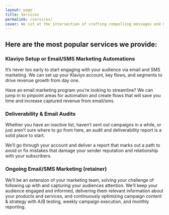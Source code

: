 ```yaml
---
layout: page
title: Services
permalink: /services/
cover: We sit at the intersection of crafting compelling messages and making sure they land in the inbox.
---
```


## Here are the most popular services we provide:
### Klaviyo Setup or Email/SMS Marketing Automations
It’s never too early to start engaging with your audience via email and SMS marketing. We can set up your Klaviyo account, key flows, and segments to drive revenue growth from day one.

Have an email marketing program you’re looking to streamline? We can jump in to pinpoint areas for automation and create flows that will save you time and increase captured revenue from email/sms.

### Deliverability & Email Audits
Whether you have an inactive list, haven’t sent out campaigns in a while, or just aren’t sure where to go from here, an audit and deliverability report is a solid place to start. 

We’ll go through your account and deliver a report that marks out a path to avoid or fix mistakes that damage your sender reputation and relationship with your subscribers.

### Ongoing Email/SMS Marketing (retainer)
We’ll be an extension of your marketing team, solving your challenge of following up with and capturing your audiences attention. We’ll keep your audience engaged and informed, delivering them relevant information about your products and services, and continuously optimizing campaign content & strategy with A/B testing, weekly campaign execution, and monthly reporting.

